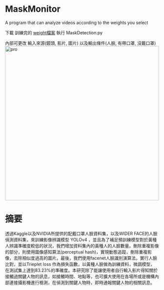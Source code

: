 # MaskMonitor
A program that can analyze videos according to the weights you select

下載 訓練完的 [weight檔案](https://drive.google.com/file/d/11se-EVLSR7vXucge4VBPooYkuD6l9REF/view?usp=sharing)
執行 MaskDetection.py

內部可更改 輸入來源(鏡頭, 影片, 圖片) 以及輸出條件(人臉, 有帶口罩, 沒戴口罩)
<img width="504" alt="pro" src="https://user-images.githubusercontent.com/56122956/140647797-80b6cd5f-80f2-49a4-b831-57d897b7087e.png">

# 摘要
透過Kaggle以及NVIDIA所提供的配戴口罩人臉資料集，以及WIDER FACE的人臉偵測資料集，來訓練影像辨識模型 YOLOv4 ，並且為了補足預訓練模型對於黃種人辨識準確度較低的狀況，我們增加資料集內的黃種人的人臉數量。刪除重複影像的部分，則使用圖像感知算法(perceptual hash)，實現動態追蹤，刪除重複影像，去除相似度過高的圖片。最後，我們使用facenet人臉識別演算法，實行人臉比對，並以Trieplet loss 作為損失函數，以黃種人臉做為訓練資料，微調模型，在測試集上達到83.23%的準確度。本研究除了能讓使用者自行輸入影片得知關於接觸過關鍵人物的訊息，如接觸時間、地點等，也可擴大使用在各場所或是機構內部連接攝影機進行檢測，在偵測到關鍵人物時，即時通報關鍵人物的相關訊息。
